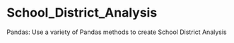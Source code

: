 # School_District_Analysis
Pandas: Use a variety of Pandas methods to create School District Analysis
